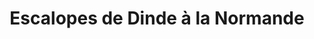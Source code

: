 ---
layout: recette
categories: [recettes]
hidden: true
lang: fr
title: Escalopes de Dinde à la Normande
type: sel
pour: pour 2 personnes
ingredients: 
  - nom: escalopes de dinde
    qte: 2
  - nom: champignons
    qte: 200
    unite: gr
  - nom: oignon
    qte: 1
  - nom: vin blanc sec
    qte: 15
    unite: cL
  - nom: crème fraiche
    qte: 125
    unite: gr

etapes:
  - label: Préambule
    details:
      - Couper les escalopes en lamelles
      - Couper les champignons en tranches
  - label: Préparation
    details:
      - Chauffer une poêle et y mettre un morceau de beurre
      - Faire dorer les morceaux de dinde puis les réserver dans une assiette
      - Faire revenir les oignons
      - Ajouter le verre de vin et attendre qu'il s'évapore quasi totalement
      - Ajouter les champignons
      - Ajouter la crème fraiche
      - Ajouter les morceaux de dinde
      - Saler et poivrer
      - Laisser mijoter à semi-couvert à feu doux une quinzaine de minutes
variantes:
  - label: Utiliser du poulet
    todo: false
  - label: Boire la bouteille de vin pendant que ça mijote
    todo: false
---